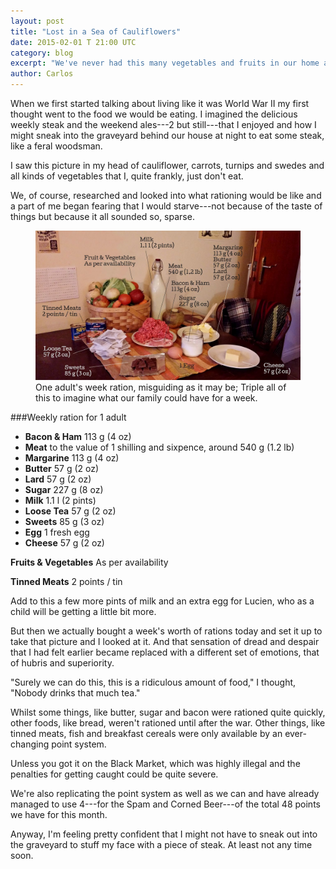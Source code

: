 ```yaml
---
layout: post
title: "Lost in a Sea of Cauliflowers"
date: 2015-02-01 T 21:00 UTC
category: blog
excerpt: "We've never had this many vegetables and fruits in our home and I'm not sure yet if I love it or hate it."
author: Carlos
---
```

When we first started talking about living like it was World War II my first thought went to the food we would be eating. I imagined the delicious weekly steak and the weekend ales---2 but still---that I enjoyed and how I might sneak into the graveyard behind our house at night to eat some steak, like a feral woodsman.

I saw this picture in my head of cauliflower, carrots, turnips and swedes and all kinds of vegetables that I, quite frankly, just don't eat.

We, of course, researched and looked into what rationing would be like and a part of me began fearing that I would starve---not because of the taste of things but because it all sounded so, sparse.

<figure>
	<img src="/assets/posts/world-war-ii-rationing-one-adult-ration-for-a-week.jpg" alt="An adult's week ration during World War II">
	<figcaption>One adult's week ration, misguiding as it may be; Triple all of this to imagine what our family could have for a week.</figcaption>
</figure>

###Weekly ration for 1 adult

- **Bacon & Ham** 113 g (4 oz)
- **Meat** to the value of 1 shilling and sixpence, around 540 g (1.2 lb)
- **Margarine** 113 g (4 oz)
- **Butter** 57 g (2 oz)
- **Lard** 57 g (2 oz)
- **Sugar** 227 g (8 oz)
- **Milk** 1.1 l (2 pints)
- **Loose Tea** 57 g (2 oz)
- **Sweets** 85 g (3 oz)
- **Egg** 1 fresh egg
- **Cheese** 57 g (2 oz)

**Fruits & Vegetables** As per availability

**Tinned Meats** 2 points / tin

Add to this a few more pints of milk and an extra egg for Lucien, who as a child will be getting a little bit more.

But then we actually bought a week's worth of rations today and set it up to take that picture and I looked at it. And that sensation of dread and despair that I had felt earlier became replaced with a different set of emotions, that of hubris and superiority.

"Surely we can do this, this is a ridiculous amount of food," I thought, "Nobody drinks that much tea."

Whilst some things, like butter, sugar and bacon were rationed quite quickly, other foods, like bread, weren't rationed until after the war. Other things, like tinned meats, fish and breakfast cereals were only available by an ever-changing point system.

Unless you got it on the Black Market, which was highly illegal and the penalties for getting caught could be quite severe.

We're also replicating the point system as well as we can and have already managed to use 4---for the Spam and Corned Beer---of the total 48 points we have for this month.

Anyway, I'm feeling pretty confident that I might not have to sneak out into the graveyard to stuff my face with a piece of steak. At least not any time soon.